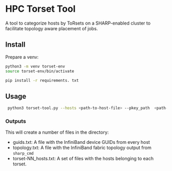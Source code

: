 # HPC Torset Tool

A tool to categorize hosts by ToRsets on a SHARP-enabled cluster to facilitate topology aware placement of jobs.

## Install

Prepare a venv:

```bash
python3 -m venv torset-env
source torset-env/bin/activate
```

```bash
pip install -r requirements. txt
```

## Usage

```bash
 python3 torset-tool.py --hosts <path-to-host-file> --pkey_path  <path-to-ssh-private-key>  --sharp_cmd_path <path-to-sharp-cmd> --output_dir  <path-to-output-dir>
```

### Outputs

This will create a number of files in the <output> directory:

- guids.txt: A file with the InfiniBand device GUIDs from every host
- topology.txt: A file with the InfiniBand fabric topology output from `sharp_cmd`
- torset-NN_hosts.txt: A set of files with the hosts belonging to each torset.
